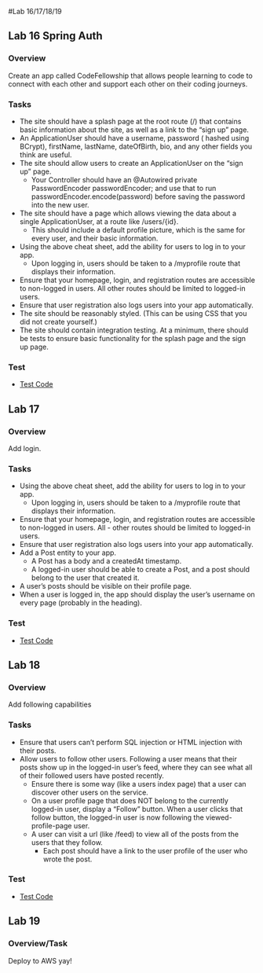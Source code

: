 #Lab 16/17/18/19
## Lab 16 Spring Auth

### Overview
Create an app called CodeFellowship that allows people learning to code to connect with each other and support each other on their coding journeys.

### Tasks
- The site should have a splash page at the root route (/) that contains basic information about the site, as well as a link to the “sign up” page.
- An ApplicationUser should have a username, password ( hashed using BCrypt), firstName, lastName, dateOfBirth, bio, and any other fields you think are useful.
- The site should allow users to create an ApplicationUser on the “sign up” page.
    - Your Controller should have an @Autowired private PasswordEncoder passwordEncoder; and use that to run passwordEncoder.encode(password) before saving the password into the new user.
- The site should have a page which allows viewing the data about a single ApplicationUser, at a route like /users/{id}.
    - This should include a default profile picture, which is the same for every user, and their basic information.
- Using the above cheat sheet, add the ability for users to log in to your app.
    - Upon logging in, users should be taken to a /myprofile route that displays their information.
- Ensure that your homepage, login, and registration routes are accessible to non-logged in users. All other routes should be limited to logged-in users.
- Ensure that user registration also logs users into your app automatically.
- The site should be reasonably styled. (This can be using CSS that you did not create yourself.)
- The site should contain integration testing. At a minimum, there should be tests to ensure basic functionality for the splash page and the sign up page.

### Test
- [Test Code](https://github.com/mattburger/codefellowship/blob/master/src/test/java/com/mjbmjb/cf/codefellowship/CodefellowshipApplicationTests.java)

## Lab 17
### Overview
Add login.
### Tasks
- Using the above cheat sheet, add the ability for users to log in to your app.
    - Upon logging in, users should be taken to a /myprofile route that displays their information.
- Ensure that your homepage, login, and registration routes are accessible to non-logged in users. All - other routes should be limited to logged-in users.
- Ensure that user registration also logs users into your app automatically.
- Add a Post entity to your app.
    - A Post has a body and a createdAt timestamp.
    - A logged-in user should be able to create a Post, and a post should belong to the user that created it.
- A user’s posts should be visible on their profile page.
- When a user is logged in, the app should display the user’s username on every page (probably in the heading).
### Test
- [Test Code](https://github.com/mattburger/codefellowship/blob/master/src/test/java/com/mjbmjb/cf/codefellowship/CodefellowshipApplicationTests.java)

## Lab 18
### Overview
Add following capabilities
### Tasks
- Ensure that users can’t perform SQL injection or HTML injection with their posts.
- Allow users to follow other users. Following a user means that their posts show up in the logged-in user’s feed, where they can see what all of their followed users have posted recently.
    - Ensure there is some way (like a users index page) that a user can discover other users on the service.
    - On a user profile page that does NOT belong to the currently logged-in user, display a “Follow” button. When a user clicks that follow button, the logged-in user is now following the viewed-profile-page user.
    - A user can visit a url (like /feed) to view all of the posts from the users that they follow.
        - Each post should have a link to the user profile of the user who wrote the post.
### Test
- [Test Code](https://github.com/mattburger/codefellowship/blob/master/src/test/java/com/mjbmjb/cf/codefellowship/CodefellowshipApplicationTests.java)

## Lab 19
### Overview/Task
Deploy to AWS yay!
